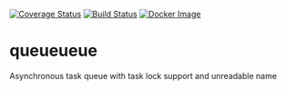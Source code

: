 [![Coverage Status](https://coveralls.io/repos/github/WeirdCarrotMonster/queueueue/badge.svg?branch=master)](https://coveralls.io/github/WeirdCarrotMonster/queueueue?branch=master)
[![Build Status](https://travis-ci.org/WeirdCarrotMonster/queueueue.svg?branch=master)](https://travis-ci.org/WeirdCarrotMonster/queueueue)
[![Docker Image](https://images.microbadger.com/badges/image/weirdcarrotmonster/queueueue.svg)](https://hub.docker.com/r/weirdcarrotmonster/queueueue)

# queueueue
Asynchronous task queue with task lock support and unreadable name
